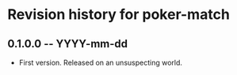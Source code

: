 # Revision history for poker-match

## 0.1.0.0 -- YYYY-mm-dd

* First version. Released on an unsuspecting world.
